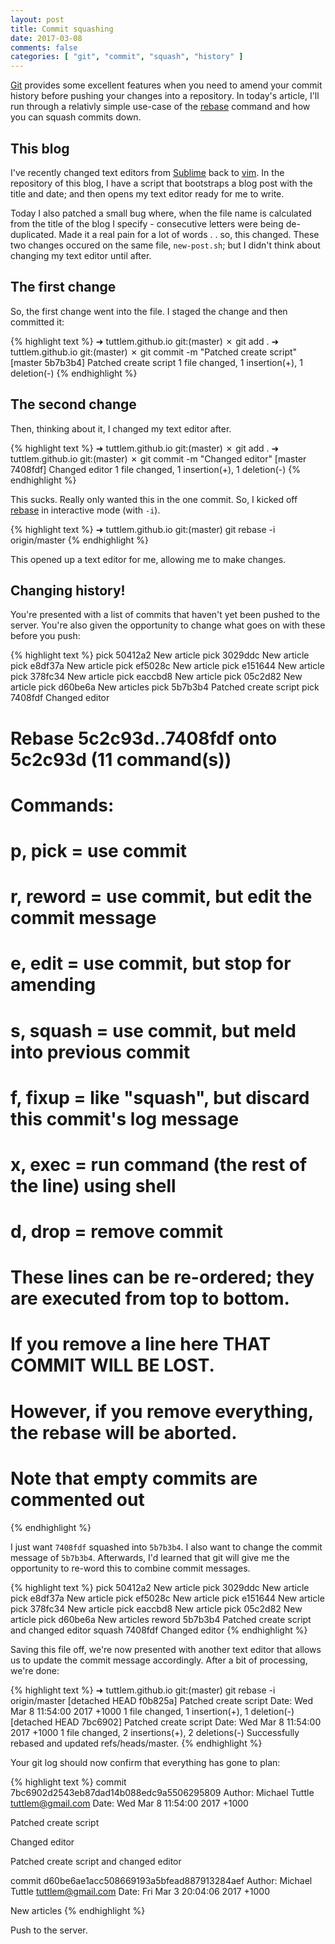 ```yaml
---
layout: post
title: Commit squashing
date: 2017-03-08
comments: false
categories: [ "git", "commit", "squash", "history" ]
---
```


[Git](https://git-scm.com/) provides some excellent features when you need to amend your commit history before pushing your changes into a repository. In today's article, I'll run through a relativly simple use-case of the [rebase](https://git-scm.com/docs/git-rebase) command and how you can squash commits down.

## This blog

I've recently changed text editors from [Sublime](https://www.sublimetext.com/) back to [vim](http://www.vim.org/). In the repository of this blog, I have a script that bootstraps a blog post with the title and date; and then opens my text editor ready for me to write.

Today I also patched a small bug where, when the file name is calculated from the title of the blog I specify - consecutive letters were being de-duplicated. Made it a real pain for a lot of words . . so, this changed. These two changes occured on the same file, `new-post.sh`; but I didn't think about changing my text editor until after.

## The first change

So, the first change went into the file. I staged the change and then committed it:

{% highlight text %}
➜  tuttlem.github.io git:(master) ✗ git add .
➜  tuttlem.github.io git:(master) ✗ git commit -m "Patched create script"
[master 5b7b3b4] Patched create script
 1 file changed, 1 insertion(+), 1 deletion(-)
{% endhighlight %}

## The second change

Then, thinking about it, I changed my text editor after.

{% highlight text %}
➜  tuttlem.github.io git:(master) ✗ git add .
➜  tuttlem.github.io git:(master) ✗ git commit -m "Changed editor"
[master 7408fdf] Changed editor
 1 file changed, 1 insertion(+), 1 deletion(-)
{% endhighlight %}

This sucks. Really only wanted this in the one commit. So, I kicked off [rebase](https://git-scm.com/docs/git-rebase) in interactive mode (with `-i`).

{% highlight text %}
➜  tuttlem.github.io git:(master) git rebase -i origin/master
{% endhighlight %}

This opened up a text editor for me, allowing me to make changes.

## Changing history!

You're presented with a list of commits that haven't yet been pushed to the server. You're also given the opportunity to change what goes on with these before you push:

{% highlight text %}
pick 50412a2 New article
pick 3029ddc New article
pick e8df37a New article
pick ef5028c New article
pick e151644 New article
pick 378fc34 New article
pick eaccbd8 New article
pick 05c2d82 New article
pick d60be6a New articles
pick 5b7b3b4 Patched create script
pick 7408fdf Changed editor

# Rebase 5c2c93d..7408fdf onto 5c2c93d (11 command(s))
#
# Commands:
# p, pick = use commit
# r, reword = use commit, but edit the commit message
# e, edit = use commit, but stop for amending
# s, squash = use commit, but meld into previous commit
# f, fixup = like "squash", but discard this commit's log message
# x, exec = run command (the rest of the line) using shell
# d, drop = remove commit
#
# These lines can be re-ordered; they are executed from top to bottom.
#
# If you remove a line here THAT COMMIT WILL BE LOST.
#
# However, if you remove everything, the rebase will be aborted.
#
# Note that empty commits are commented out
{% endhighlight %}

I just want `7408fdf` squashed into `5b7b3b4`. I also want to change the commit message of `5b7b3b4`. Afterwards, I'd learned that git will give me the opportunity to re-word this to combine commit messages.

{% highlight text %}
pick 50412a2 New article
pick 3029ddc New article
pick e8df37a New article
pick ef5028c New article
pick e151644 New article
pick 378fc34 New article
pick eaccbd8 New article
pick 05c2d82 New article
pick d60be6a New articles
reword 5b7b3b4 Patched create script and changed editor
squash 7408fdf Changed editor
{% endhighlight %}

Saving this file off, we're now presented with another text editor that allows us to update the commit message accordingly. After a bit of processing, we're done:

{% highlight text %}
➜  tuttlem.github.io git:(master) git rebase -i origin/master
[detached HEAD f0b825a] Patched create script
 Date: Wed Mar 8 11:54:00 2017 +1000
 1 file changed, 1 insertion(+), 1 deletion(-)
[detached HEAD 7bc6902] Patched create script
 Date: Wed Mar 8 11:54:00 2017 +1000
 1 file changed, 2 insertions(+), 2 deletions(-)
Successfully rebased and updated refs/heads/master.
{% endhighlight %}

Your git log should now confirm that everything has gone to plan:

{% highlight text %}
commit 7bc6902d2543eb87dad14b088edc9a5506295809
Author: Michael Tuttle <tuttlem@gmail.com>
Date:   Wed Mar 8 11:54:00 2017 +1000

  Patched create script

  Changed editor

  Patched create script and changed editor

commit d60be6ae1acc508669193a5bfead887913284aef
Author: Michael Tuttle <tuttlem@gmail.com>
Date:   Fri Mar 3 20:04:06 2017 +1000

  New articles
{% endhighlight %}

Push to the server.
